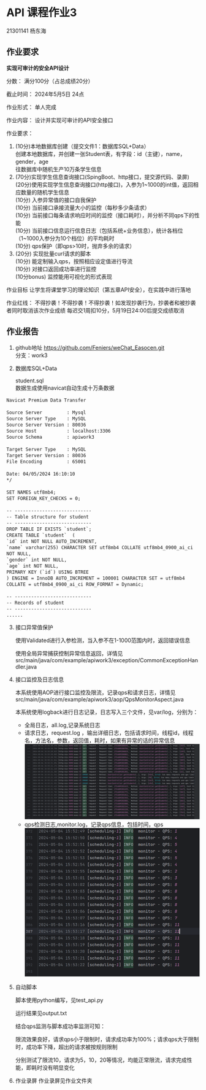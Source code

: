 # API 课程作业3
21301141  杨东海

## 作业要求
**实现可审计的安全API设计**

分数：
满分100分（占总成绩20分）

截止时间：
2024年5月5日 24点

作业形式：
单人完成

作业内容：
设计并实现可审计的API安全接口

作业要求：

1. (10分)本地数据库创建（提交文件1：数据库SQL+Data）<br>
创建本地数据库，并创建一张Student表，有字段：id（主键），name，gender，age<br>
往数据库中随机生产10万条学生信息<br>
2. (70分)实现学生信息查询接口(SpingBoot、http接口，提交源代码、录屏)<br>
(20分)使用实现学生信息查询接口(http接口)，入参为1~1000的int值，返回相应数量的随机学生信息<br>
(10分) 入参异常值的接口自我保护<br>
(10分) 当前接口承接流量大小的监控（每秒多少条请求）<br>
(10分) 当前接口每条请求响应时间的监控（接口耗时），并分析不同qps下的性能<br>
(10分) 当前接口信息运行信息日志（包括系统+业务信息），统计各档位（1~1000入参分为10个档位）的平均耗时<br>
(10分) qps保护（即qps>10时，抛弃多余的请求）<br>
3. (20分) 实现批量curl请求的脚本 <br>
(10分) 能定制输入qps，按照相应设定值进行导流 <br>
(10分) 对接口返回成功率进行监控<br>
(10分bonus) 监控能用可视化的形式表现

作业目标
让学生将课堂学习的理论知识（第五章API安全），在实践中进行落地

作业红线：
不得抄袭！不得抄袭！不得抄袭！如发现抄袭行为，抄袭者和被抄袭者同时取消该次作业成绩
每迟交1周扣10分，5月19日24:00后提交成绩取消

## 作业报告
1. github地址
   https://github.com/Feniers/weChat_Easocen.git <br>
    分支：work3


2. 数据库SQL+Data

    student.sql <BR>
   数据生成使用navicat自动生成十万条数据
```    /*
Navicat Premium Data Transfer

Source Server         : Mysql
Source Server Type    : MySQL
Source Server Version : 80036
Source Host           : localhost:3306
Source Schema         : apiwork3

Target Server Type    : MySQL
Target Server Version : 80036
File Encoding         : 65001

Date: 04/05/2024 16:10:10
*/

SET NAMES utf8mb4;
SET FOREIGN_KEY_CHECKS = 0;

-- ----------------------------
-- Table structure for student
-- ----------------------------
DROP TABLE IF EXISTS `student`;
CREATE TABLE `student`  (
`id` int NOT NULL AUTO_INCREMENT,
`name` varchar(255) CHARACTER SET utf8mb4 COLLATE utf8mb4_0900_ai_ci NOT NULL,
`gender` int NOT NULL,
`age` int NOT NULL,
PRIMARY KEY (`id`) USING BTREE
) ENGINE = InnoDB AUTO_INCREMENT = 100001 CHARACTER SET = utf8mb4 COLLATE = utf8mb4_0900_ai_ci ROW_FORMAT = Dynamic;

-- ----------------------------
-- Records of student
-- ----------------------------
......
```


3. 接口异常值保护

    使用Validated进行入参检测，当入参不在1-1000范围内时，返回错误信息

    使用全局异常捕获控制异常信息返回，详情见
     src/main/java/com/example/apiwork3/exception/CommonExceptionHandler.java

4. 接口监控及日志信息

    本系统使用AOP进行接口监控及限流，记录qps和请求日志，详情见    src/main/java/com/example/apiwork3/aop/QpsMonitorAspect.java

    本系统使用logback进行日志记录，日志写入三个文件，见var/log，分别为：
     * 全局日志，all.log,记录系统日志
     * 请求日志，request.log ，输出详细日志，包括请求时间，线程id，线程名，方法名，参数，返回值，耗时，如果有异常的话的异常信息
        ![img_1.png](img_1.png)
     * qps检测日志,monitor.log，记录qps信息，包括时间，qps
        ![img.png](img.png)

5. 自动脚本

    脚本使用python编写，见test_api.py
    
    运行结果见output.txt
    
    结合qps监测与脚本成功率监测可知：
        
    限流效果良好，请求qps小于限制时，请求成功率为100%；请求qps大于限制时，成功率下降，超出的请求被按规则限制

    分别测试了限流10，请求为5，10，20等情况，均能正常限流，请求完成性能，即耗时没有明显变化


6. 作业录屏
    作业录屏见作业文件夹